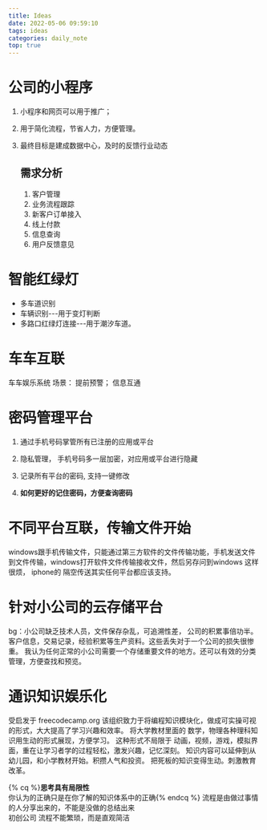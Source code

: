 ```yaml
---
title: Ideas
date: 2022-05-06 09:59:10
tags: ideas
categories: daily_note
top: true
---
```


# 公司的小程序
1. 小程序和网页可以用于推广；  
2. 用于简化流程，节省人力，方便管理。
3. 最终目标是建成数据中心，及时的反馈行业动态

	## 需求分析
	1. 客户管理
	2. 业务流程跟踪
	3. 新客户订单接入
	4. 线上付款
	5. 信息查询
	6. 用户反馈意见

# 智能红绿灯
- 多车道识别
- 车辆识别---用于变灯判断
- 多路口红绿灯连接---用于潮汐车道。

# 车车互联
车车娱乐系统
场景： 提前预警； 信息互通

# 密码管理平台
1. 通过手机号码掌管所有已注册的应用或平台
2. 隐私管理， 手机号码多一层加密，对应用或平台进行隐藏
3. 记录所有平台的密码, 支持一键修改

4. **如何更好的记住密码，方便查询密码**
 
# 不同平台互联，传输文件开始
windows跟手机传输文件，只能通过第三方软件的文件传输功能，手机发送文件到文件传输，windows打开软件文件传输接收文件，然后另存问到windows
这样很烦， iphone的 隔空传送其实任何平台都应该支持。

# 针对小公司的云存储平台
bg：小公司缺乏技术人员，文件保存杂乱，可追溯性差， 公司的积累事倍功半。
客户信息，交易记录，经验积累等生产资料。这些丢失对于一个公司的损失很惨重。
我认为任何正常的小公司需要一个存储重要文件的地方。还可以有效的分类管理，方便查找和预览。

# 通识知识娱乐化
受启发于 freecodecamp.org 该组织致力于将编程知识模块化，做成可实操可视的形式，大大提高了学习兴趣和效率。
将大学教材里面的 数学，物理各种理科知识用生动的形式展现，方便学习。
这种形式不局限于 动画，视频，游戏，模拟界面，重在让学习者学的过程轻松，激发兴趣，记忆深刻。
知识内容可以延伸到从幼儿园，和小学教材开始。积攒人气和投资。
把死板的知识变得生动。刺激教育改革。


{% cq %}**思考具有局限性**  
你认为的正确只是在你了解的知识体系中的正确{% endcq %}
流程是由做过事情的人分享出来的，不能是没做的总结出来  
初创公司 流程不能繁琐，而是直观简洁